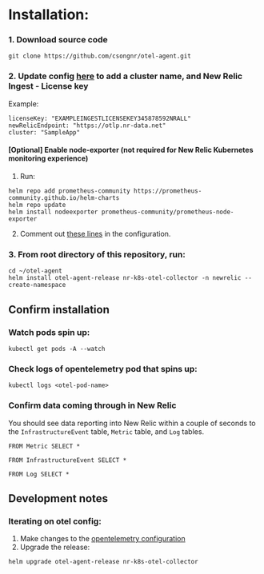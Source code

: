 # Installation: 

### 1. Download source code 
```
git clone https://github.com/csongnr/otel-agent.git 
```

### 2. Update config [here](https://github.com/csongnr/otel-agent/blob/master/nr-k8s-otel-collector/values.yaml#L20-L24) to add a cluster name, and New Relic Ingest - License key
Example: 
```
licenseKey: "EXAMPLEINGESTLICENSEKEY345878592NRALL"
newRelicEndpoint: "https://otlp.nr-data.net"
cluster: "SampleApp" 
```

#### [Optional] Enable node-exporter (not required for New Relic Kubernetes monitoring experience) 
1. Run: 
```
helm repo add prometheus-community https://prometheus-community.github.io/helm-charts
helm repo update
helm install nodeexporter prometheus-community/prometheus-node-exporter 
```
2. Comment out [these lines](https://github.com/csongnr/otel-agent/blob/master/nr-k8s-otel-collector/templates/daemonset-configmap.yaml#L277-L292) in the configuration. 


### 3. From root directory of this repository, run:
```
cd ~/otel-agent 
helm install otel-agent-release nr-k8s-otel-collector -n newrelic --create-namespace
```

## Confirm installation
### Watch pods spin up: 
```
kubectl get pods -A --watch 
```

### Check logs of opentelemetry pod that spins up: 
```
kubectl logs <otel-pod-name>
```

### Confirm data coming through in New Relic 
You should see data reporting into New Relic within a couple of seconds to the `InfrastructureEvent` table, `Metric` table, and `Log` tables.
```
FROM Metric SELECT * 
```
```
FROM InfrastructureEvent SELECT * 
```
```
FROM Log SELECT * 
```

## Development notes
### Iterating on otel config: 
1. Make changes to the [opentelemetry configuration](https://github.com/csongnr/otel-agent/blob/master/nr-k8s-otel-collector/templates/configmap.yaml#L6-L485) 
2. Upgrade the release:
```
helm upgrade otel-agent-release nr-k8s-otel-collector
```



